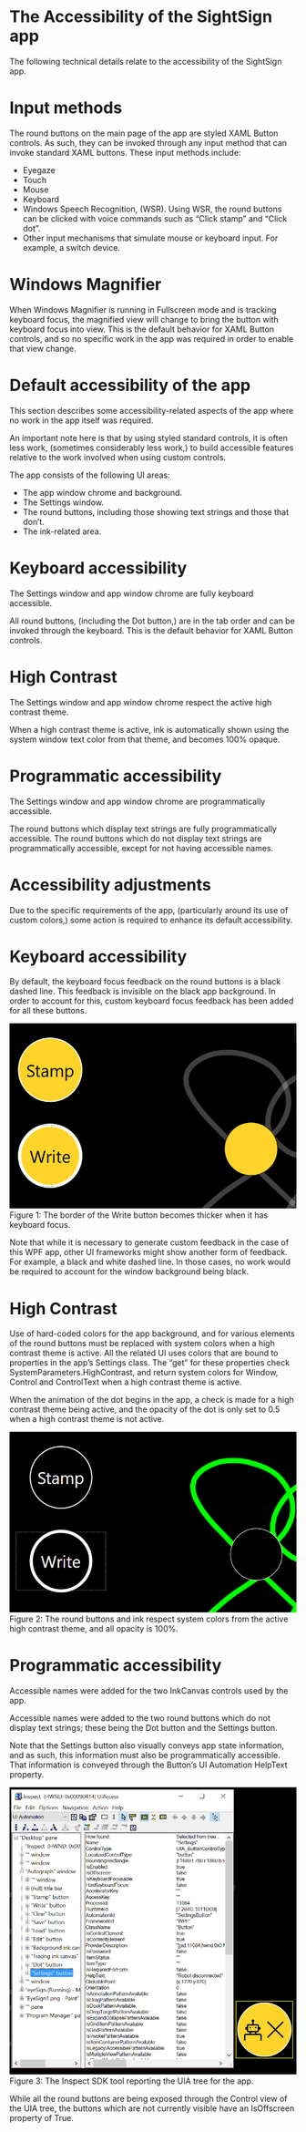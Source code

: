 # The Accessibility of the SightSign app

The following technical details relate to the accessibility of the SightSign app.

# Input methods

The round buttons on the main page of the app are styled XAML Button controls. As such, they can be invoked through any input method that can invoke standard XAML buttons. These input methods include:

- Eyegaze
- Touch
- Mouse
- Keyboard
- Windows Speech Recognition, (WSR). Using WSR, the round buttons can be clicked with voice commands such as “Click stamp” and “Click dot”.
- Other input mechanisms that simulate mouse or keyboard input. For example, a switch device.

# Windows Magnifier

When Windows Magnifier is running in Fullscreen mode and is tracking keyboard focus, the magnified view will change to bring the button with keyboard focus into view. This is the default behavior for XAML Button controls, and so no specific work in the app was required in order to enable that view change. 

# Default accessibility of the app

This section describes some accessibility-related aspects of the app where no work in the app itself was required. 

An important note here is that by using styled standard controls, it is often less work, (sometimes considerably less work,) to build accessible features relative to the work involved when using custom controls.

The app consists of the following UI areas:

- The app window chrome and background.
- The Settings window.
- The round buttons, including those showing text strings and those that don’t.
- The ink-related area.

# Keyboard accessibility

The Settings window and app window chrome are fully keyboard accessible.

All round buttons, (including the Dot button,) are in the tab order and can be invoked through the keyboard. This is the default behavior for XAML Button controls.

# High Contrast

The Settings window and app window chrome respect the active high contrast theme.

When a high contrast theme is active, ink is automatically shown using the system window text color from that theme, and becomes 100% opaque. 

# Programmatic accessibility

The Settings window and app window chrome are programmatically accessible.

The round buttons which display text strings are fully programmatically accessible. The round buttons which do not display text strings are programmatically accessible, except for not having accessible names.

# Accessibility adjustments

Due to the specific requirements of the app, (particularly around its use of custom colors,) some action is required to enhance its default accessibility. 

# Keyboard accessibility

By default, the keyboard focus feedback on the round buttons is a black dashed line. This feedback is invisible on the black app background. In order to account for this, custom keyboard focus feedback has been added for all these buttons. 

![Close-up image of the application, illustrating the visual changes that occur when keyboard focus is used. Here, the Write button has a thicker boarder when it has keyboard focus.](Figure1.png)
Figure 1: The border of the Write button becomes thicker when it has keyboard focus.

Note that while it is necessary to generate custom feedback in the case of this WPF app, other UI frameworks might show another form of feedback. For example, a black and white dashed line. In those cases, no work would be required to account for the window background being black.


# High Contrast

Use of hard-coded colors for the app background, and for various elements of the round buttons must be replaced with system colors when a high contrast theme is active. All the related UI uses colors that are bound to properties in the app’s Settings class. The “get” for these properties check SystemParameters.HighContrast, and return system colors for Window, Control and ControlText when a high contrast theme is active.

When the animation of the dot begins in the app, a check is made for a high contrast theme being active, and the opacity of the dot is only set to 0.5 when a high contrast theme is not active.

![Close-up image of the application, illustrating the visual changes which occur in high contrast mode. The buttons are now black background with white text. The color of the signature is now green with 100% opacity.](Figure2.png)
Figure 2: The round buttons and ink respect system colors from the active high contrast theme, and all opacity is 100%.

# Programmatic accessibility

Accessible names were added for the two InkCanvas controls used by the app. 

Accessible names were added to the two round buttons which do not display text strings; these being the Dot button and the Settings button.

Note that the Settings button also visually conveys app state information, and as such, this information must also be programmatically accessible. That information is conveyed through the Button’s UI Automation HelpText property. 

![Image showing the settings button highlighted, along with the Inspect SDK tool. In the Inspect tool, the Settings button is highlighted in the tree view.](Figure3.png)
Figure 3: The Inspect SDK tool reporting the UIA tree for the app.

While all the round buttons are being exposed through the Control view of the UIA tree, the buttons which are not currently visible have an IsOffscreen property of True.
